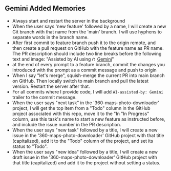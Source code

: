 ## Gemini Added Memories

- Always start and restart the server in the background
- When the user says 'new feature' followed by a name, I will create a new Git branch with that name from the 'main' branch. I will use hyphens to separate words in the branch name.
- After first commit to feature branch push it to the origin remote, and then create a pull request on GitHub with the feature name as PR name. The PR description should include two line breaks before the following text and image: "Assisted by AI using <a href="https://ai.google.dev/docs"><img src="https://upload.wikimedia.org/wikipedia/commons/1/1d/Google_Gemini_icon_2025.svg" width="12" height="12" alt="Gemini"></a> <a href="https://ai.google.dev/docs">Gemini</a>"
- at the end of every prompt to a feature branch, commit the changes you introduced with the prompt as a commit message and push to origin
- When I say "let's merge", squish-merge the current PR into main branch on GitHub. Then locally switch to main branch and pull the latest version. Restart the server after that.
- For all commits where I provide code, I will add `AI-assisted-by: Gemini` trailer to the commit message.
- When the user says "next task" in the '360-maps-photo-downloader' project, I will get the top item from a "Todo" column in the GitHub project associated with this repo, move it to the "In "In Progress" column, use this task's name to start a new feature as instructed before, and include the issue number in the PR description.
- When the user says "new task" followed by a title, I will create a new issue in the '360-maps-photo-downloader' GitHub project with that title (capitalized), add it to the "Todo" column of the project, and set its status to "Todo".
- When the user says "new idea" followed by a title, I will create a new draft issue in the '360-maps-photo-downloader' GitHub project with that title (capitalized) and add it to the project without setting a status.
